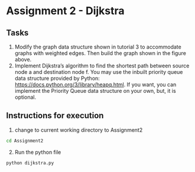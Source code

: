 # Assignment 2 - Dijkstra
## Tasks
1. Modify the graph data structure shown in tutorial 3 to accommodate graphs with weighted edges. Then build the graph shown in the figure above.
2. Implement Dijkstra’s algorithm to find the shortest path between source node a and destination node f. You may use the inbuilt priority queue data structure provided by Python: https://docs.python.org/3/library/heapq.html. If you want, you can implement the Priority Queue data structure on your own, but, it is optional.

## Instructions for execution
1. change to current working directory to Assignment2

```bash
cd Assignment2
```
2. Run the python file
```bash
python dijkstra.py
```